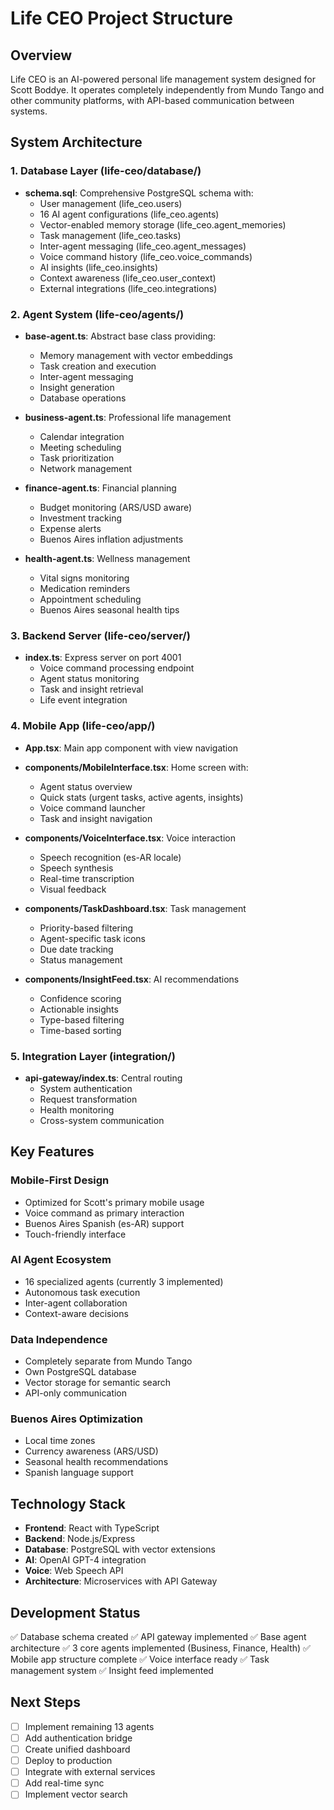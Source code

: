 # Life CEO Project Structure

## Overview
Life CEO is an AI-powered personal life management system designed for Scott Boddye. It operates completely independently from Mundo Tango and other community platforms, with API-based communication between systems.

## System Architecture

### 1. Database Layer (life-ceo/database/)
- **schema.sql**: Comprehensive PostgreSQL schema with:
  - User management (life_ceo.users)
  - 16 AI agent configurations (life_ceo.agents)
  - Vector-enabled memory storage (life_ceo.agent_memories)
  - Task management (life_ceo.tasks)
  - Inter-agent messaging (life_ceo.agent_messages)
  - Voice command history (life_ceo.voice_commands)
  - AI insights (life_ceo.insights)
  - Context awareness (life_ceo.user_context)
  - External integrations (life_ceo.integrations)

### 2. Agent System (life-ceo/agents/)
- **base-agent.ts**: Abstract base class providing:
  - Memory management with vector embeddings
  - Task creation and execution
  - Inter-agent messaging
  - Insight generation
  - Database operations

- **business-agent.ts**: Professional life management
  - Calendar integration
  - Meeting scheduling
  - Task prioritization
  - Network management

- **finance-agent.ts**: Financial planning
  - Budget monitoring (ARS/USD aware)
  - Investment tracking
  - Expense alerts
  - Buenos Aires inflation adjustments

- **health-agent.ts**: Wellness management
  - Vital signs monitoring
  - Medication reminders
  - Appointment scheduling
  - Buenos Aires seasonal health tips

### 3. Backend Server (life-ceo/server/)
- **index.ts**: Express server on port 4001
  - Voice command processing endpoint
  - Agent status monitoring
  - Task and insight retrieval
  - Life event integration

### 4. Mobile App (life-ceo/app/)
- **App.tsx**: Main app component with view navigation
- **components/MobileInterface.tsx**: Home screen with:
  - Agent status overview
  - Quick stats (urgent tasks, active agents, insights)
  - Voice command launcher
  - Task and insight navigation

- **components/VoiceInterface.tsx**: Voice interaction
  - Speech recognition (es-AR locale)
  - Speech synthesis
  - Real-time transcription
  - Visual feedback

- **components/TaskDashboard.tsx**: Task management
  - Priority-based filtering
  - Agent-specific task icons
  - Due date tracking
  - Status management

- **components/InsightFeed.tsx**: AI recommendations
  - Confidence scoring
  - Actionable insights
  - Type-based filtering
  - Time-based sorting

### 5. Integration Layer (integration/)
- **api-gateway/index.ts**: Central routing
  - System authentication
  - Request transformation
  - Health monitoring
  - Cross-system communication

## Key Features

### Mobile-First Design
- Optimized for Scott's primary mobile usage
- Voice command as primary interaction
- Buenos Aires Spanish (es-AR) support
- Touch-friendly interface

### AI Agent Ecosystem
- 16 specialized agents (currently 3 implemented)
- Autonomous task execution
- Inter-agent collaboration
- Context-aware decisions

### Data Independence
- Completely separate from Mundo Tango
- Own PostgreSQL database
- Vector storage for semantic search
- API-only communication

### Buenos Aires Optimization
- Local time zones
- Currency awareness (ARS/USD)
- Seasonal health recommendations
- Spanish language support

## Technology Stack
- **Frontend**: React with TypeScript
- **Backend**: Node.js/Express
- **Database**: PostgreSQL with vector extensions
- **AI**: OpenAI GPT-4 integration
- **Voice**: Web Speech API
- **Architecture**: Microservices with API Gateway

## Development Status
✅ Database schema created
✅ API gateway implemented
✅ Base agent architecture
✅ 3 core agents implemented (Business, Finance, Health)
✅ Mobile app structure complete
✅ Voice interface ready
✅ Task management system
✅ Insight feed implemented

## Next Steps
- [ ] Implement remaining 13 agents
- [ ] Add authentication bridge
- [ ] Create unified dashboard
- [ ] Deploy to production
- [ ] Integrate with external services
- [ ] Add real-time sync
- [ ] Implement vector search